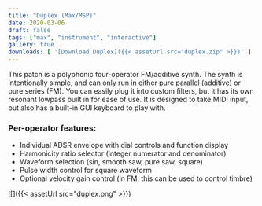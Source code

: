 ```yaml
---
title: "Duplex (Max/MSP)"
date: 2020-03-06
draft: false
tags: ["max", "instrument", "interactive"]
gallery: true
downloads: [ '[Download Duplex]({{< assetUrl src="duplex.zip" >}})' ]
---
```


This patch is a polyphonic four-operator FM/additive synth. The synth is
intentionally simple, and can only run in either pure parallel (additive) or
pure series (FM). You can easily plug it into custom filters, but it has its own
resonant lowpass built in for ease of use. It is designed to take MIDI input,
but also has a built-in GUI keyboard to play with.

### Per-operator features:
- Individual ADSR envelope with dial controls and function display
- Harmonicity ratio selector (integer numerator and denominator)
- Waveform selection (sin, smooth saw, pure saw, square)
- Pulse width control for square waveform
- Optional velocity gain control (in FM, this can be used to control timbre)

![]({{< assetUrl src="duplex.png" >}})
